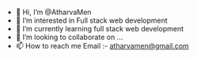 - 👋 Hi, I’m @AtharvaMen
- 👀 I’m interested in Full stack web development
- 🌱 I’m currently learning full stack web development 
- 💞️ I’m looking to collaborate on ...
- 📫 How to reach me 
Email :- atharvamen@gmail.com

<!---
AtharvaMen/AtharvaMen is a ✨ special ✨ repository because its `README.md` (this file) appears on your GitHub profile.
You can click the Preview link to take a look at your changes.
--->
